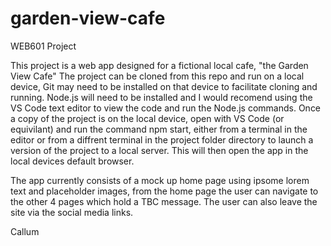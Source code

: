 # garden-view-cafe

WEB601 Project

This project is a web app designed for a fictional local cafe, "the Garden View Cafe" The project can be cloned from this repo and run on a local device, Git may need to be installed on that device to facilitate cloning and running.  Node.js will need to be installed and I would recomend using the VS Code text editor to view the code and run the Node.js commands.  Once a copy of the project is on the local device, open with VS Code (or equivilant) and run the command npm start, either from a terminal in the editor or from a diffrent terminal in the project folder directory to launch a version of the project to a local server.  This will then open the app in the local devices default browser.

The app currently consists of a mock up home page using ipsome lorem text and placeholder images, from the home page the user can navigate to the other 4 pages which hold a TBC message. The user can also leave the site via the social media links.

Callum
